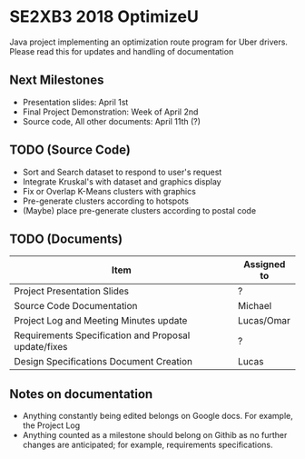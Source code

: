# SE2XB3 2018 OptimizeU

Java project implementing an optimization route program for Uber drivers.
Please read this for updates and handling of documentation 

Next Milestones
---------------
* Presentation slides: April 1st
* Final Project Demonstration: Week of April 2nd
* Source code, All other documents: April 11th (?)

TODO (Source Code)
------------------
* Sort and Search dataset to respond to user's request
* Integrate Kruskal's with dataset and graphics display
* Fix or Overlap K-Means clusters with graphics
* Pre-generate clusters according to hotspots
* (Maybe) place pre-generate clusters according to postal code


TODO (Documents)
----------------
| Item                                                 | Assigned to |
|------------------------------------------------------|-------------|
| Project Presentation Slides                          |      ?      |
| Source Code Documentation                            |  Michael    |
| Project Log and Meeting Minutes update               |  Lucas/Omar |
| Requirements Specification and Proposal update/fixes |      ?      |
| Design Specifications Document Creation              |    Lucas    |

Notes on documentation
----------------------
* Anything constantly being edited belongs on Google docs. For example, the Project Log
* Anything counted as a milestone should belong on Githib as no further changes are anticipated;
  for example, requirements specifications.
